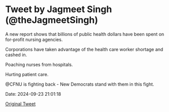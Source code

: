 # Tweet by Jagmeet Singh (@theJagmeetSingh)

A new report shows that billions of public health dollars have been spent on for-profit nursing agencies.

Corporations have taken advantage of the health care worker shortage and cashed in.

Poaching nurses from hospitals.

Hurting patient care.

@CFNU is fighting back - New Democrats stand with them in this fight.

Date: 2024-09-23 21:01:18

[Original Tweet](https://x.com/theJagmeetSingh/status/1838322773300777170)
